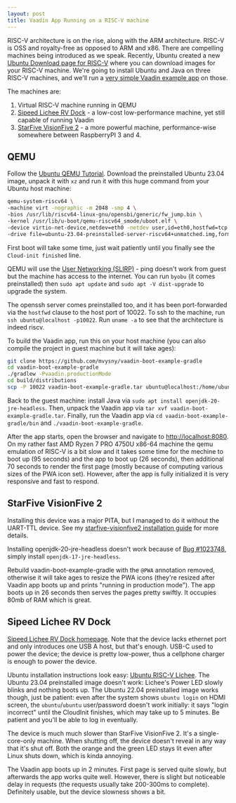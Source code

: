 ```yaml
---
layout: post
title: Vaadin App Running on a RISC-V machine
---
```


RISC-V architecture is on the rise, along with the ARM architecture. RISC-V is
OSS and royalty-free as opposed to ARM and x86. There
are compelling machines being introduced as we speak. Recently, Ubuntu
created a new [Ubuntu Download page for RISC-V](https://ubuntu.com/download/risc-v)
where you can download images for your RISC-V machine. We're going to install Ubuntu and Java on
three RISC-V machines, and we'll run a [very simple Vaadin example app](https://github.com/mvysny/vaadin-boot-example-gradle) on those.

The machines are:

1. Virtual RISC-V machine running in QEMU
2. [Sipeed Lichee RV Dock](https://wiki.sipeed.com/hardware/en/lichee/RV/Dock.html) - a low-cost low-performance
   machine, yet still capable of running Vaadin
3. [StarFive VisionFive 2](https://www.starfivetech.com/en/site/boards) - a more powerful machine, performance-wise
   somewhere between RaspberryPI 3 and 4.

## QEMU

Follow the [Ubuntu QEMU Tutorial](https://wiki.ubuntu.com/RISC-V/QEMU). Download the preinstalled Ubuntu 23.04
image, unpack it with `xz` and run it with this huge command from your Ubuntu host machine:

```bash
qemu-system-riscv64 \
-machine virt -nographic -m 2048 -smp 4 \
-bios /usr/lib/riscv64-linux-gnu/opensbi/generic/fw_jump.bin \
-kernel /usr/lib/u-boot/qemu-riscv64_smode/uboot.elf \
-device virtio-net-device,netdev=eth0 -netdev user,id=eth0,hostfwd=tcp::10022-:22,hostfwd=tcp::8080-:8080 \
-drive file=ubuntu-23.04-preinstalled-server-riscv64+unmatched.img,format=raw,if=virtio
```

First boot will take some time, just wait patiently until you finally see the `Cloud-init finished` line.

QEMU will use the [User Networking (SLIRP)](https://wiki.qemu.org/Documentation/Networking#User_Networking_(SLIRP)) -
ping doesn't work from guest but the machine has access to the internet. You can run `byobu`
(it comes preinstalled) then `sudo apt update` and `sudo apt -V dist-upgrade` to upgrade the system.

The openssh server comes preinstalled too, and it has been port-forwarded via the `hostfwd` clause
to the host port of 10022. To ssh to the machine, run `ssh ubuntu@localhost -p10022`.
Run `uname -a` to see that the architecture is indeed riscv.

To build the Vaadin app, run this on your host machine (you can also compile the project in guest machine but it will take ages):

```bash
git clone https://github.com/mvysny/vaadin-boot-example-gradle
cd vaadin-boot-example-gradle
./gradlew -Pvaadin.productionMode
cd build/distributions
scp -P 10022 vaadin-boot-example-gradle.tar ubuntu@localhost:/home/ubuntu/
```

Back to the guest machine: install Java via `sudo apt install openjdk-20-jre-headless`.
Then, unpack the Vaadin app via `tar xvf vaadin-boot-example-gradle.tar`.
Finally, run the Vaadin app via `cd vaadin-boot-example-gradle/bin` and `./vaadin-boot-example-gradle`.

After the app starts, open the browser and navigate to [http://localhost:8080](http://localhost:8080).
On my rather fast AMD Ryzen 7 PRO 4750U x86-64 machine the qemu emulation of RISC-V is a bit slow and it takes some time for the
mechine to boot up (95 seconds) and the app to boot up (26 seconds), then additional 70 seconds to render the first page
(mostly because of computing various sizes of the PWA icon set).
However, after the app is fully initialized it is very responsive and fast to respond.

## StarFive VisionFive 2

Installing this device was a major PITA, but I managed to do it without the UART-TTL device.
See my [starfive-visionfive2 installation guide](../starfive-visionfive2/) for more details.

Installing openjdk-20-jre-headless doesn't work because of [Bug #1023748](https://groups.google.com/g/linux.debian.bugs.dist/c/-vfxBsw5fkg?pli=1),
simply install `openjdk-17-jre-headless`.

Rebuild vaadin-boot-example-gradle with the `@PWA` annotation removed, otherwise it will take ages to resize
the PWA icons (they're resized after Vaadin app boots up and prints "running in production mode").
The app boots up in 26 seconds then serves the pages pretty swiftly. It occupies 80mb of RAM which is great.

## Sipeed Lichee RV Dock

[Sipeed Lichee RV Dock homepage](https://wiki.sipeed.com/hardware/en/lichee/RV/Dock.html). Note that the
device lacks ethernet port and only introduces one USB A host, but that's enough. USB-C
used to power the device; the device is pretty low-power, thus a cellphone charger is enough to power the device.

Ubuntu installation instructions look easy: [Ubuntu RISC-V Lichee](https://wiki.ubuntu.com/RISC-V/LicheeRV).
The Ubuntu 23.04 preinstalled image doesn't work: Lichee's Power LED slowly blinks and nothing boots up.
The Ubuntu 22.04 preinstalled image works though, just be patient: even after the system shows
`ubuntu login` on HDMI screen, the `ubuntu`/`ubuntu` user/password doesn't work initially: it
says "login incorrect" until the CloudInit finishes, which may take up to 5 minutes. Be patient and you'll be able
to log in eventually.

The device is much much slower than StarFive VisionFive 2. It's a single-core-only machine.
When shutting off, the device doesn't reveal in any way that it's shut off. Both the orange
and the green LED stays lit even after Linux shuts down, which is kinda annoying.

The Vaadin app boots up in 2 minutes. First page is served quite slowly, but afterwards the app
works quite well. However, there is slight but noticeable delay in requests (the requests usually take 200-300ms to complete).
Definitely usable, but the device slowness shows a bit.
